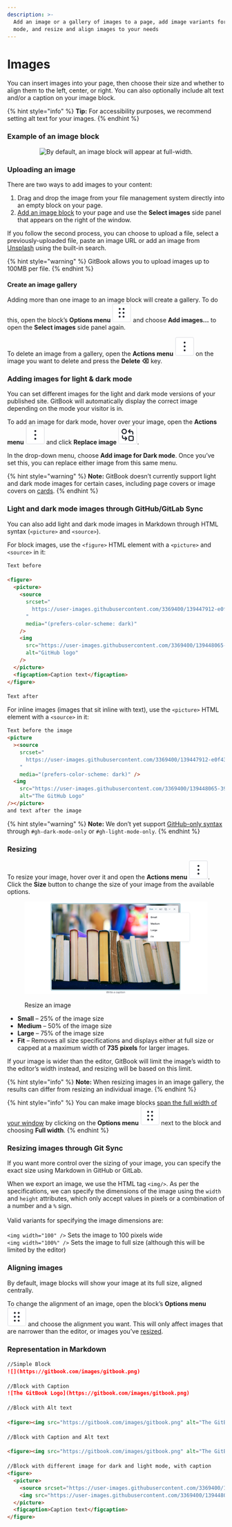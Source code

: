 ```yaml
---
description: >-
  Add an image or a gallery of images to a page, add image variants for dark
  mode, and resize and align images to your needs
---
```


# Images

You can insert images into your page, then choose their size and whether to align them to the left, center, or right. You can also optionally include alt text and/or a caption on your image block.&#x20;

{% hint style="info" %}
**Tip:** For accessibility purposes, we recommend setting alt text for your images.
{% endhint %}

### Example of an image block <a href="#example-of-an-image-block" id="example-of-an-image-block"></a>

<div align="center"><img src="https://images.unsplash.com/photo-1446776709462-d6b525c57bd3?crop=entropy&#x26;cs=srgb&#x26;fm=jpg&#x26;ixid=M3wxOTcwMjR8MHwxfHNlYXJjaHwyfHxzcGFjZXxlbnwwfHx8fDE3MzMxOTY5NTR8MA&#x26;ixlib=rb-4.0.3&#x26;q=85" alt="By default, an image block will appear at full-width."></div>

### Uploading an image

There are two ways to add images to your content:

1. Drag and drop the image from your file management system directly into an empty block on your page.
2. [Add an image block](./#inserting-a-new-content-block) to your page and use the **Select images** side panel that appears on the right of the window.&#x20;

If you follow the second process, you can choose to upload a file, select a previously-uploaded file, paste an image URL or add an image from [Unsplash](https://unsplash.com/) using the built-in search.

{% hint style="warning" %}
GitBook allows you to upload images up to 100MB per file.
{% endhint %}

#### Create an image gallery

Adding more than one image to an image block will create a gallery. To do this, open the block’s **Options menu** <picture><source srcset="../../.gitbook/assets/options_menu_icon_dark.svg" media="(prefers-color-scheme: dark)"><img src="../../.gitbook/assets/options_menu_icon_light.svg" alt=""></picture> and choose **Add images…** to open the **Select images** side panel again.

To delete an image from a gallery, open the **Actions menu** <picture><source srcset="../../.gitbook/assets/actions_icon_dark.svg" media="(prefers-color-scheme: dark)"><img src="../../.gitbook/assets/actions_icon_light.svg" alt=""></picture> on the image you want to delete and press the **Delete ⌫** key.

### Adding images for light & dark mode <a href="#light-and-dark-mode" id="light-and-dark-mode"></a>

You can set different images for the light and dark mode versions of your published site. GitBook will automatically display the correct image depending on the mode your visitor is in.

To add an image for dark mode, hover over your image, open the **Actions menu** <picture><source srcset="../../.gitbook/assets/actions_icon_dark.svg" media="(prefers-color-scheme: dark)"><img src="../../.gitbook/assets/actions_icon_light.svg" alt=""></picture> and click **Replace image** <picture><source srcset="../../.gitbook/assets/replace_image_icon_dark.svg" media="(prefers-color-scheme: dark)"><img src="../../.gitbook/assets/replace_image_icon_light.svg" alt=""></picture>.&#x20;

In the drop-down menu, choose **Add image for Dark mode**. Once you’ve set this, you can replace either image from this same menu.

{% hint style="warning" %}
**Note:** GitBook doesn’t currently support light and dark mode images for certain cases, including page covers or image covers on [cards](cards.md).
{% endhint %}

### Light and dark mode images through GitHub/GitLab Sync <a href="#light-and-dark-mode-through-github-gitlab-sync" id="light-and-dark-mode-through-github-gitlab-sync"></a>

You can also add light and dark mode images in Markdown through HTML syntax (`<picture>` and `<source>`).

For block images, use the `<figure>` HTML element with a `<picture>` and `<source>` in it:

```html
Text before

<figure>
  <picture>
    <source
      srcset="
        https://user-images.githubusercontent.com/3369400/139447912-e0f43f33-6d9f-45f8-be46-2df5bbc91289.png
      "
      media="(prefers-color-scheme: dark)"
    />
    <img
      src="https://user-images.githubusercontent.com/3369400/139448065-39a229ba-4b06-434b-bc67-616e2ed80c8f.png"
      alt="GitHub logo"
    />
  </picture>
  <figcaption>Caption text</figcaption>
</figure>

Text after
```

For inline images (images that sit inline with text), use the `<picture>` HTML element with a `<source>` in it:

```html
Text before the image
<picture
  ><source
    srcset="
      https://user-images.githubusercontent.com/3369400/139447912-e0f43f33-6d9f-45f8-be46-2df5bbc91289.png
    "
    media="(prefers-color-scheme: dark)" />
  <img
    src="https://user-images.githubusercontent.com/3369400/139448065-39a229ba-4b06-434b-bc67-616e2ed80c8f.png"
    alt="The GitHub Logo"
/></picture>
and text after the image
```

{% hint style="warning" %}
**Note:** We don’t yet support [GitHub-only syntax](https://github.blog/changelog/2021-11-24-specify-theme-context-for-images-in-markdown/) through `#gh-dark-mode-only` or `#gh-light-mode-only`.
{% endhint %}

### Resizing

To resize your image, hover over it and open the **Actions menu** <picture><source srcset="../../.gitbook/assets/actions_icon_dark.svg" media="(prefers-color-scheme: dark)"><img src="../../.gitbook/assets/actions_icon_light.svg" alt=""></picture>. Click the **Size** button to change the size of your image from the available options.

<figure><img src="../../.gitbook/assets/10_01_25_image_resizing.png" alt=""><figcaption><p>Resize an image</p></figcaption></figure>

* **Small** – 25% of the image size
* **Medium** – 50% of the image size
* **Large** – 75% of the image size
* **Fit** – Removes all size specifications and displays either at full size or capped at a maximum width of **735** **pixels** for larger images.

If your image is wider than the editor, GitBook will limit the image’s width to the editor’s width instead, and resizing will be based on this limit.

{% hint style="info" %}
**Note:** When resizing images in an image gallery, the results can differ from resizing an individual image.
{% endhint %}

{% hint style="info" %}
You can make image blocks [span the full width of your window](./#full-width-blocks) by clicking on the **Options menu** <picture><source srcset="../../.gitbook/assets/options_menu_icon_dark.svg" media="(prefers-color-scheme: dark)"><img src="../../.gitbook/assets/options_menu_icon_light.svg" alt=""></picture> next to the block and choosing **Full width**.
{% endhint %}

### Resizing images through Git Sync

If you want more control over the sizing of your image, you can specify the exact size using Markdown in GitHub or GitLab.

When we export an image, we use the HTML tag `<img/>`. As per the specifications, we can specify the dimensions of the image using the `width` and `height` attributes, which only accept values in pixels or a combination of a number and a `%` sign.\
\
Valid variants for specifying the image dimensions are:\
\
`<img width="100" />` Sets the image to 100 pixels wide\
`<img width="100%" />` Sets the image to full size (although this will be limited by the editor)

### Aligning images

By default, image blocks will show your image at its full size, aligned centrally.

To change the alignment of an image, open the block’s **Options menu** <picture><source srcset="../../.gitbook/assets/options_menu_icon_dark.svg" media="(prefers-color-scheme: dark)"><img src="../../.gitbook/assets/options_menu_icon_light.svg" alt=""></picture> and choose the alignment you want. This will only affect images that are narrower than the editor, or images you’ve [resized](insert-images.md#resizing).

### Representation in Markdown

```markdown
//Simple Block
![](https://gitbook.com/images/gitbook.png)

//Block with Caption
![The GitBook Logo](https://gitbook.com/images/gitbook.png)

//Block with Alt text

<figure><img src="https://gitbook.com/images/gitbook.png" alt="The GitBook Logo"></figure>

//Block with Caption and Alt text

<figure><img src="https://gitbook.com/images/gitbook.png" alt="The GitBook Logo"><figcaption><p>GitBook Logo</p></figcaption></figure>

//Block with different image for dark and light mode, with caption
<figure>
  <picture>
    <source srcset="https://user-images.githubusercontent.com/3369400/139447912-e0f43f33-6d9f-45f8-be46-2df5bbc91289.png" media="(prefers-color-scheme: dark)">
    <img src="https://user-images.githubusercontent.com/3369400/139448065-39a229ba-4b06-434b-bc67-616e2ed80c8f.png" alt="GitHub logo">
  </picture>
  <figcaption>Caption text</figcaption>
</figure>
```
